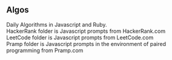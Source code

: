 ## Algos
Daily Algorithms in Javascript and Ruby.     
HackerRank folder is Javascript prompts from HackerRank.com     
LeetCode folder is Javascript prompts from LeetCode.com     
Pramp folder is Javascript prompts in the environment of paired programming from Pramp.com     